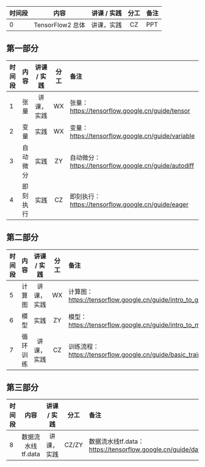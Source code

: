| 时间段 |       内容     | 讲课 / 实践 | 分工  | 备注 |
| :----- | :------------: | :---------: | :-----: | :----- |
|    0   |  TensorFlow2 总体   |    讲课，实践       |  CZ   |   PPT   |

## 第一部分

| 时间段 |      内容      |  讲课 / 实践 | 分工  | 备注 |
| :----- | :------------: | :---------: | :-----: | :----- |
|    1   |  张量  |  讲课，实践    |    WX    |   张量：https://tensorflow.google.cn/guide/tensor    |
|    2   |  变量  |    实践     |  WX   |  变量：https://tensorflow.google.cn/guide/variable     |
|    3   |  自动微分    |    实践     |  ZY   |  自动微分：https://tensorflow.google.cn/guide/autodiff     |
|    4   |  即刻执行   |    实践     |  CZ   |  即刻执行： https://tensorflow.google.cn/guide/eager   |


## 第二部分

| 时间段 |       内容     | 讲课 / 实践 | 分工  | 备注 |
| :----- | :------------: | :---------: | :-----: | :----- |
|    5   |  计算图  |  讲课，实践    |    WX    |  计算图：https://tensorflow.google.cn/guide/intro_to_graphs   |
|    6   |  模型   |    实践     |  ZY   |  模型：https://tensorflow.google.cn/guide/intro_to_modules   |
|    7   |  循环训练  |  讲课，实践    |    CZ    |  训练流程：https://tensorflow.google.cn/guide/basic_training_loops   |


## 第三部分

| 时间段 |       内容     | 讲课 / 实践 | 分工  | 备注 |
| :----- | :------------: | :---------: | :-----: | :----- |
|    8   |  数据流水线tf.data  |  讲课，实践    |    CZ/ZY    |  数据流水线tf.data：https://tensorflow.google.cn/guide/data   |
